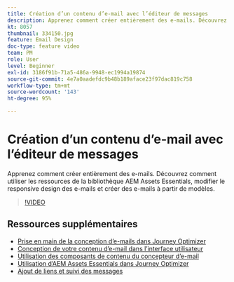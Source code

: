 ```yaml
---
title: Création d’un contenu d’e-mail avec l’éditeur de messages
description: Apprenez comment créer entièrement des e-mails. Découvrez comment utiliser les ressources de la bibliothèque AEM Assets Essentials, modifier le responsive design des e-mails et créer des e-mails à partir de modèles.
kt: 8057
thumbnail: 334150.jpg
feature: Email Design
doc-type: feature video
team: PM
role: User
level: Beginner
exl-id: 3186f91b-71a5-486a-9948-ec1994a19874
source-git-commit: 4e7a0aadefdc9b48b189aface23f97dac819c758
workflow-type: tm+mt
source-wordcount: '143'
ht-degree: 95%

---
```


# Création d’un contenu d’e-mail avec l’éditeur de messages

Apprenez comment créer entièrement des e-mails. Découvrez comment utiliser les ressources de la bibliothèque AEM Assets Essentials, modifier le responsive design des e-mails et créer des e-mails à partir de modèles.

>[!VIDEO](https://video.tv.adobe.com/v/334150?quality=12)

## Ressources supplémentaires

* [Prise en main de la conception d’e-mails dans Journey Optimizer](https://experienceleague.adobe.com/docs/journey-optimizer/using/create-messages/email-designer/design-emails.html?lang=fr)
* [Conception de votre contenu d’e-mail dans l’interface utilisateur](https://experienceleague.adobe.com/docs/journey-optimizer/using/create-messages/email-designer/create-email-content.html?lang=fr)
* [Utilisation des composants de contenu du concepteur d’e-mail](https://experienceleague.adobe.com/docs/journey-optimizer/using/create-messages/email-designer/content-components.html?lang=fr)
* [Utilisation d’AEM Assets Essentials dans Journey Optimizer](https://experienceleague.adobe.com/docs/journey-optimizer/using/create-messages/assets-essentials.html?lang=fr)
* [Ajout de liens et suivi des messages](https://experienceleague.adobe.com/docs/journey-optimizer/using/create-messages/message-tracking.html)
